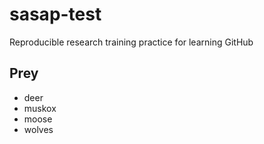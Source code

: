# sasap-test
Reproducible research training practice for learning GitHub

## Prey
- deer
- muskox
- moose
- wolves
